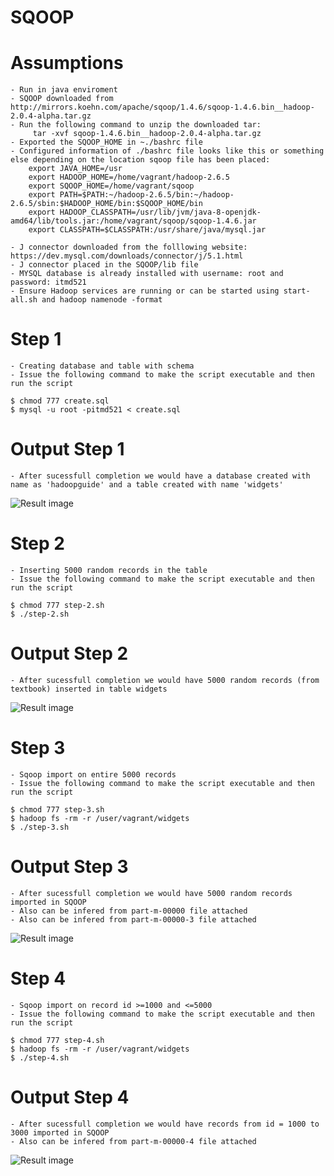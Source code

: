 # SQOOP

# Assumptions
    
    - Run in java enviroment
    - SQOOP downloaded from http://mirrors.koehn.com/apache/sqoop/1.4.6/sqoop-1.4.6.bin__hadoop-2.0.4-alpha.tar.gz
    - Run the following command to unzip the downloaded tar:
         tar -xvf sqoop-1.4.6.bin__hadoop-2.0.4-alpha.tar.gz
    - Exported the SQOOP_HOME in ~./bashrc file
    - Configured information of ./bashrc file looks like this or something else depending on the location sqoop file has been placed:
        export JAVA_HOME=/usr
        export HADOOP_HOME=/home/vagrant/hadoop-2.6.5
        export SQOOP_HOME=/home/vagrant/sqoop
        export PATH=$PATH:~/hadoop-2.6.5/bin:~/hadoop-2.6.5/sbin:$HADOOP_HOME/bin:$SQOOP_HOME/bin
        export HADOOP_CLASSPATH=/usr/lib/jvm/java-8-openjdk-amd64/lib/tools.jar:/home/vagrant/sqoop/sqoop-1.4.6.jar
        export CLASSPATH=$CLASSPATH:/usr/share/java/mysql.jar
        
    - J connector downloaded from the folllowing website: https://dev.mysql.com/downloads/connector/j/5.1.html
    - J connector placed in the SQOOP/lib file
    - MYSQL database is already installed with username: root and password: itmd521
    - Ensure Hadoop services are running or can be started using start-all.sh and hadoop namenode -format
    
# Step 1

    - Creating database and table with schema
    - Issue the following command to make the script executable and then run the script
    
    $ chmod 777 create.sql
    $ mysql -u root -pitmd521 < create.sql
    

# Output Step 1

    - After sucessfull completion we would have a database created with name as 'hadoopguide' and a table created with name 'widgets'

![Result image](https://github.com/illinoistech-itm/bshah40/blob/master/ITMD-521/Week-11/1.png)
        
# Step 2

    - Inserting 5000 random records in the table
    - Issue the following command to make the script executable and then run the script
    
    $ chmod 777 step-2.sh
    $ ./step-2.sh
    
# Output Step 2

    - After sucessfull completion we would have 5000 random records (from textbook) inserted in table widgets

![Result image](https://github.com/illinoistech-itm/bshah40/blob/master/ITMD-521/Week-11/2.png)


# Step 3

    - Sqoop import on entire 5000 records
    - Issue the following command to make the script executable and then run the script
    
    $ chmod 777 step-3.sh
    $ hadoop fs -rm -r /user/vagrant/widgets
    $ ./step-3.sh

# Output Step 3

    - After sucessfull completion we would have 5000 random records imported in SQOOP
    - Also can be infered from part-m-00000 file attached
    - Also can be infered from part-m-00000-3 file attached
    
![Result image](https://github.com/illinoistech-itm/bshah40/blob/master/ITMD-521/Week-11/3.png)

# Step 4

    - Sqoop import on record id >=1000 and <=5000
    - Issue the following command to make the script executable and then run the script

    $ chmod 777 step-4.sh
    $ hadoop fs -rm -r /user/vagrant/widgets
    $ ./step-4.sh

# Output Step 4

    - After sucessfull completion we would have records from id = 1000 to 3000 imported in SQOOP
    - Also can be infered from part-m-00000-4 file attached

![Result image](https://github.com/illinoistech-itm/bshah40/blob/master/ITMD-521/Week-11/4.png)


